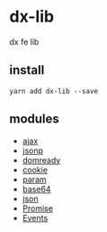 # dx-lib

dx fe lib

## install

```
yarn add dx-lib --save
```

## modules

* [ajax](doc/ajax.md)
* [jsonp](doc/jsonp.md)
* [domready](doc/domready.md)
* [cookie](doc/cookie.md)
* [param](doc/param.md)
* [base64](doc/base64.md)
* [json](doc/json.md)
* [Promise](doc/Promise.md)
* [Events](doc/Events.md)